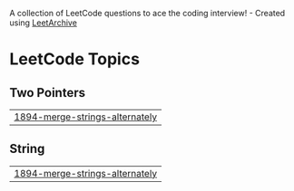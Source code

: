 A collection of LeetCode questions to ace the coding interview! - Created using [LeetArchive](https://github.com/anujlunawat/LeetArchive)


<!---LeetCode Topics Start-->
# LeetCode Topics
## Two Pointers
|  |
| ------- |
| [1894-merge-strings-alternately](https://github.com/AryamanArora2003/Leet-Code/tree/main/LeetCode/1894-merge-strings-alternately) |
## String
|  |
| ------- |
| [1894-merge-strings-alternately](https://github.com/AryamanArora2003/Leet-Code/tree/main/LeetCode/1894-merge-strings-alternately) |
<!---LeetCode Topics End-->